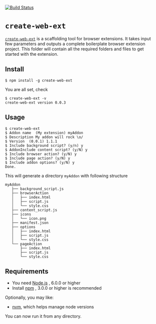 [![Build Status](https://travis-ci.org/web-ext-labs/create-web-ext.svg?branch=master)](https://travis-ci.org/web-ext-labs/create-web-ext)

# `create-web-ext`

[`create-web-ext`](https://www.npmjs.com/package/create-web-ext/) is a scaffolding tool for browser extensions. It takes input few parameters and outputs a complete boilerplate browser extension project. This folder will contain all the required folders and files to get started with the extension.

## Install

    $ npm install -g create-web-ext

You are all set, check

    $ create-web-ext -v
    create-web-ext version 0.0.3

## Usage

    $ create-web-ext
    $ Addon name  (My extension) myAddon
    $ Description My addon will rock \o/
    $ Version  (0.0.1) 1.1.1
    $ Include background script? (y/n) y
    $ AddonInclude content script? (y/N) y
    $ Include browser action? (y/N) y
    $ Include page action? (y/N) y
    $ Include addon options? (y/N) y
    Done.
    
This will generate a directory `myAddon` with following structure

```text
myAddon
   ├── background_script.js
   ├── browserAction
   │   ├── index.html
   │   ├── script.js
   │   └── style.css
   ├── content_script.js
   ├── icons
   │   └── icon.png
   ├── manifest.json
   ├── options
   │   ├── index.html
   │   ├── script.js
   │   └── style.css
   └── pageAction
       ├── index.html
       ├── script.js
       └── style.css
```
## Requirements

* You need [Node.js](https://nodejs.org/en/) , 6.0.0 or higher
* Install [npm](https://www.npmjs.com/) , 3.0.0 or higher is recommended

Optionally, you may like:
* [nvm](https://github.com/creationix/nvm), which helps manage node versions

You can now run it from any directory.
